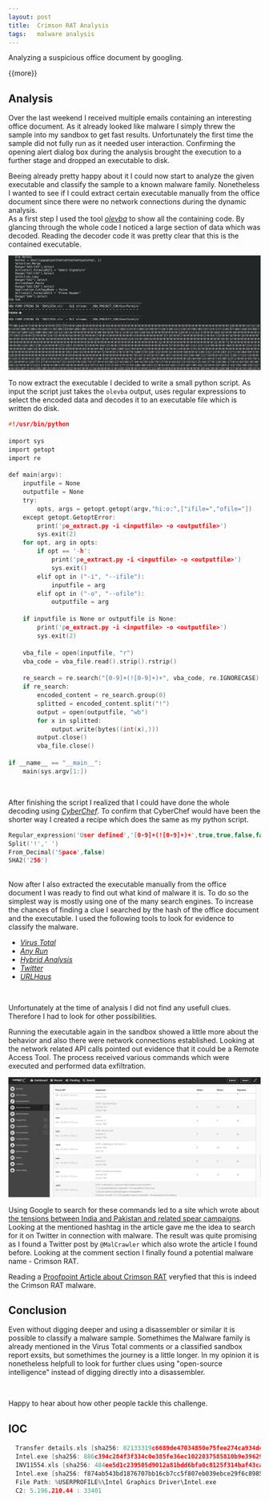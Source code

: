 ```yaml
---
layout: post
title:  Crimson RAT Analysis
tags:   malware analysis
---
```


Analyzing a suspicious office document by googling.

{{more}}

## Analysis

Over the last weekend I received multiple emails containing an interesting office document. As it already looked like malware I simply threw the sample into my sandbox to get fast results. Unfortunately the first time the sample did not fully run as it needed user interaction.
Confirming the opening alert dialog box during the analysis brought the execution to a further stage and dropped an executable to disk.

Beeing already pretty happy about it I could now start to analyze the given executable and classify the sample to a known malware family. Nonetheless I wanted to see if I could extract certain executable manually from the office document since there were no network connections during the dynamic analysis.
<br>
As a first step I used the tool [_olevba_](https://www.decalage.info/python/olevba) to show all the containing code. By glancing through the whole code I noticed a large section of data which was decoded. Reading the decoder code it was pretty clear that this is the contained executable.

![VBA Code Snippet](/assets/images/crimson_rat/source_code.png)

To now extract the executable I decided to write a small python script. As input the script just takes the `olevba` output, uses regular expressions to select the encoded data and decodes it to an executable file which is written do disk.
<br>

```c
#!/usr/bin/python

import sys
import getopt
import re

def main(argv):
    inputfile = None
    outputfile = None
    try:
        opts, args = getopt.getopt(argv,"hi:o:",["ifile=","ofile="])
    except getopt.GetoptError:
        print('pe_extract.py -i <inputfile> -o <outputfile>')
        sys.exit(2)
    for opt, arg in opts:
        if opt == '-h':
            print('pe_extract.py -i <inputfile> -o <outputfile>')
            sys.exit()
        elif opt in ("-i", "--ifile"):
            inputfile = arg
        elif opt in ("-o", "--ofile"):
            outputfile = arg

    if inputfile is None or outputfile is None:
        print('pe_extract.py -i <inputfile> -o <outputfile>')
        sys.exit(2)

    vba_file = open(inputfile, "r")
    vba_code = vba_file.read().strip().rstrip()

    re_search = re.search("[0-9]+(![0-9]+)+", vba_code, re.IGNORECASE)
    if re_search:
        encoded_content = re_search.group(0)
        splitted = encoded_content.split("!")
        output = open(outputfile, "wb")
        for x in splitted:
            output.write(bytes((int(x),)))
        output.close()
        vba_file.close()

if __name__ == "__main__":
    main(sys.argv[1:])
```
<br>

After finishing the script I realized that I could have done the whole decoding using [_CyberChef_](https://gchq.github.io/CyberChef/). To confirm that CyberChef would have been the shorter way I created a recipe which does the same as my python script.
<br>

```c
Regular_expression('User defined','[0-9]+(![0-9]+)+',true,true,false,false,false,false,'List matches')
Split('!',' ')
From_Decimal('Space',false)
SHA2('256')
```

<br>
Now after I also extracted the executable manually from the office document I was ready to find out what kind of malware it is. To do so the simplest way is mostly using one of the many search engines. To increase the chances of finding a clue I searched by the hash of the office document and the executable. I used the following tools to look for evidence to classify the malware.
<br>

- [_Virus Total_](https://www.virustotal.com/)
- [_Any Run_](https://app.any.run/)
- [_Hybrid Analysis_](https://www.hybrid-analysis.com/)
- [_Twitter_](https://twitter.com/)
- [_URLHaus_](https://urlhaus.abuse.ch/)

<br>

Unfortunately at the time of analysis I did not find any usefull clues. Therefore I had to look for other possibilities.

Running the executable again in the sandbox showed a little more about the behavior and also there were network connections established. Looking at the network related API calls pointed out evidence that it could be a Remote Access Tool. The process received various commands which were executed and performed data exfiltration.

![VBA Code Snippet](/assets/images/crimson_rat/network_code.png)

Using Google to search for these commands led to a site which wrote about [the tensions between India and Pakistan and related spear campaigns](http://www.malcrawler.com/did-pakistanstrikesback-both-by-jets-and-cyber/). Looking at the mentioned hashtag in the article gave me the idea to search for it on Twitter in connection with malware. The result was quite promising as I found a Twitter post by `@MalCrawler` which also wrote the article I found before. Looking at the comment section I finally found a potential malware name - Crimson RAT.

Reading a [Proofpoint Article about Crimson RAT](https://www.proofpoint.com/sites/default/files/proofpoint-operation-transparent-tribe-threat-insight-en.pdf) veryfied that this is indeed the Crimson RAT malware.

## Conclusion

Even without digging deeper and using a disassembler or similar it is possible to classify a malware sample. Somethimes the Malware family is already mentioned in the Virus Total comments or a classified sandbox report exsits, but somethimes the journey is a little longer. In my opinion it is nonetheless helpfull to look for further clues using "open-source intelligence" instead of digging directly into a disassembler.

<br>

Happy to hear about how other people tackle this challenge.


## IOC

```c
  Transfer details.xls [sha256: 82133319c6689de47034850e75fee274ca934dc6def5651fb5793b56a626aa56]
  Intel.exe [sha256: 886c394c284f3f334c0e385fe36ec1022037585810b9e39629fcbdc2ac4d27e1]
  INV11554.xls [sha256: 484ee5d1c239505d9012a81bdd6bfa0c8125f314baf43ca7f11772a2b8fcafba]
  Intel.exe [sha256: f874ab543bd1876707bb16cb7cc5f807eb039ebce29f6c898545ab12edaec9ff]
  File Path: %USERPROFILE%\Intel Graphics Driver\Intel.exe
  C2: 5.196.210.44 : 33401
```
